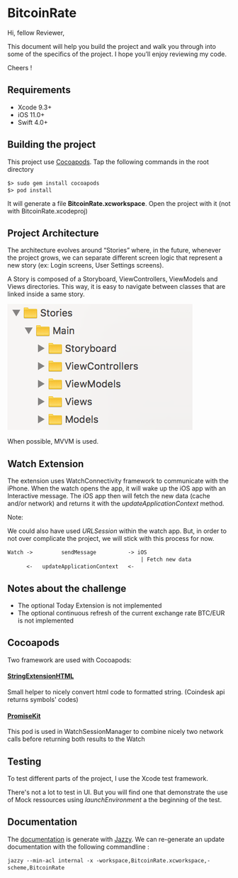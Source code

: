 # BitcoinRate

Hi, fellow Reviewer,

This document will help you build the project and walk you through into some of the specifics of the project. I hope you’ll enjoy reviewing my code.

Cheers !

## Requirements

- Xcode 9.3+ 
- iOS 11.0+ 
- Swift 4.0+

## Building the project

This project use [Cocoapods](https://cocoapods.org). Tap the following commands in the root directory 

```
$> sudo gem install cocoapods
$> pod install
```

It will generate a file **BitcoinRate.xcworkspace**. Open the project with it (not with BitcoinRate.xcodeproj)

## Project Architecture

The architecture evolves around “Stories” where, in the future, whenever the project grows, we can separate different screen logic that represent a new story (ex: Login screens, User Settings screens).

A Story is composed of a Storyboard, ViewControllers, ViewModels and Views directories. This way, it is easy to navigate between classes that are linked inside a same story.

![GitHub Logo](documentation/doc_stories.png)

When possible, MVVM is used.

## Watch Extension

The extension uses WatchConnectivity framework to communicate with the iPhone.
When the watch opens the app, it will wake up the iOS app with an Interactive message. The iOS app then will fetch the new data (cache and/or network) and returns it with the *updateApplicationContext* method.

Note:

We could also have used *URLSession* within the watch app. But, in order to not over complicate the project, we will stick with this process for now. 

```
Watch ->         sendMessage          -> iOS
                                          | Fetch new data
      <-   updateApplicationContext   <-
```

## Notes about the challenge

- The optional Today Extension is not implemented
- The optional continuous refresh of the current exchange rate BTC/EUR is not implemented

## Cocoapods

Two framework are used with Cocoapods:

#### [StringExtensionHTML](https://github.com/adela-chang/StringExtensionHTML)

Small helper to nicely convert html code to formatted string. (Coindesk api returns symbols' codes)

#### [PromiseKit](https://github.com/mxcl/PromiseKit)

This pod is used in WatchSessionManager to combine nicely two network calls before returning both results to the Watch

## Testing

To test different parts of the project, I use the Xcode test framework.

There's not a lot to test in UI. But you will find one that demonstrate the use of Mock ressources using *launchEnvironment* a the beginning of the test.

## Documentation

The [documentation](./docs/index.html) is generate with [Jazzy](https://github.com/realm/jazzy). We can re-generate an update documentation with the following commandline :

```
jazzy --min-acl internal -x -workspace,BitcoinRate.xcworkspace,-scheme,BitcoinRate
```